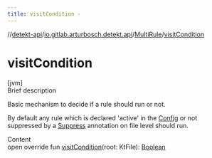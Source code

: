 ```yaml
---
title: visitCondition -
---
```

//[detekt-api](../../index.md)/[io.gitlab.arturbosch.detekt.api](../index.md)/[MultiRule](index.md)/[visitCondition](visit-condition.md)



# visitCondition  
[jvm]  
Brief description  




Basic mechanism to decide if a rule should run or not.



By default any rule which is declared 'active' in the [Config](../-config/index.md) or not suppressed by a [Suppress](https://kotlinlang.org/api/latest/jvm/stdlib/kotlin/-suppress/index.html) annotation on file level should run.



  
Content  
open override fun [visitCondition](visit-condition.md)(root: KtFile): [Boolean](https://kotlinlang.org/api/latest/jvm/stdlib/kotlin/-boolean/index.html)  



